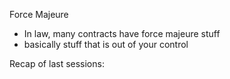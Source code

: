 
Force Majeure
- In law, many contracts have force majeure stuff
- basically stuff that is out of your control

Recap of last sessions:

